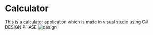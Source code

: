 # Calculator
This is a calculator application which is made in visual studio using C#
DESIGN PHASE
![design](https://user-images.githubusercontent.com/95826757/192164722-f6ace918-258f-45d4-8622-c33a10d11d06.png)

